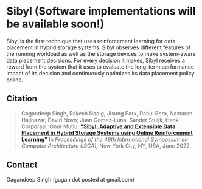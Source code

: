 # Sibyl (Software implementations will be available soon!)

Sibyl is the first technique that uses reinforcement learning for data placement in hybrid storage systems. Sibyl observes different features of the running workload as well as the storage devices to make system-aware data placement decisions. For every decision it makes, Sibyl receives a reward from the system that it uses to evaluate the long-term performance impact of its decision and continuously optimizes its data placement policy online.

## Citation
>Gagandeep Singh, Rakesh Nadig, Jisung Park, Rahul Bera, Nastaran Hajinazar, David Novo; Juan Gomez-Luna, Sander Stuijk, Henk Corporaal, Onur Mutlu.
[**"Sibyl: Adaptive and Extensible Data Placement in Hybrid Storage Systems using Online Reinforcement Learning"**](https://people.inf.ethz.ch/omutlu/pub/Sibyl_RL-based-data-placement-in-hybrid-storage-systems_isca22.pdf)
In _Proceedings of the 49th International Symposium on Computer Architecture (ISCA),_ New York City, NY, USA, June 2022.

## Contact
Gagandeep Singh (gagan dot posted at gmail.com)